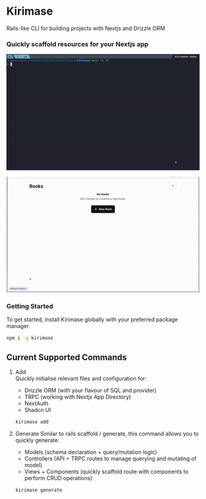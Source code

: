 # Kirimase

Rails-like CLI for building projects with Nextjs and Drizzle ORM

### Quickly scaffold resources for your Nextjs app

![](https://github.com/nicoalbanese/gifs_for_demos/blob/main/gif_generate_script_1.gif?raw=true)

![](https://github.com/nicoalbanese/gifs_for_demos/blob/main/gif_generate_script_2.gif?raw=true)

### Getting Started

To get started, install Kirimase globally with your preferred package manager.

```bash
npm i -g kirimase
```

## Current Supported Commands

1. Add  
    Quickly initialise relevant files and configuration for:

   - Drizzle ORM (with your flavour of SQL and provider)
   - TRPC (working with Nextjs App Directory)
   - NextAuth
   - Shadcn UI

   ```bash
   kirimase add
   ```

2. Generate
   Similar to rails scaffold / generate, this command allows you to quickly generate:

   - Models (schema declaration + query/mutation logic)
   - Controllers (API + TRPC routes to manage querying and mutating of model)
   - Views + Components (quickly scaffold route with components to perform CRUD operations)

   ```bash
   kirimase generate
   ```

